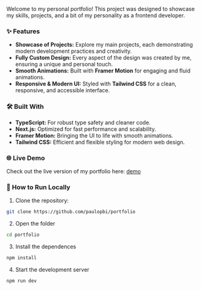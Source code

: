 Welcome to my personal portfolio! This project was designed to showcase my skills, projects, and a bit of my personality as a frontend developer.

### ✨ Features

- **Showcase of Projects:** Explore my main projects, each demonstrating modern development practices and creativity.
- **Fully Custom Design:** Every aspect of the design was created by me, ensuring a unique and personal touch.
- **Smooth Animations:** Built with **Framer Motion** for engaging and fluid animations.
- **Responsive & Modern UI:** Styled with **Tailwind CSS** for a clean, responsive, and accessible interface.

### 🛠️ Built With

- **TypeScript:** For robust type safety and cleaner code.
- **Next.js:** Optimized for fast performance and scalability.
- **Framer Motion:** Bringing the UI to life with smooth animations.
- **Tailwind CSS:** Efficient and flexible styling for modern web design.

### 🌐 Live Demo

Check out the live version of my portfolio here: [demo](paulo-victor-portfolio.vercel.app/)

### 📂 How to Run Locally

1. Clone the repository:

```bash
git clone https://github.com/paulopbi/portfolio
```

2. Open the folder

```bash
cd portfolio
```

3. Install the dependences

```bash
npm install
```

4. Start the development server

```bash
npm run dev
```
